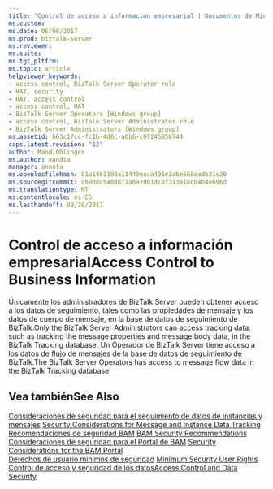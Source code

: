 ```yaml
---
title: "Control de acceso a información empresarial | Documentos de Microsoft"
ms.custom: 
ms.date: 06/08/2017
ms.prod: biztalk-server
ms.reviewer: 
ms.suite: 
ms.tgt_pltfrm: 
ms.topic: article
helpviewer_keywords:
- access control, BizTalk Server Operator role
- HAT, security
- HAT, access control
- access control, HAT
- BizTalk Server Operators [Windows group]
- access control, BizTalk Server Administrator role
- BizTalk Server Administrators [Windows group]
ms.assetid: b63c17cc-fc1b-4d6c-a6b6-c97245858744
caps.latest.revision: "12"
author: MandiOhlinger
ms.author: mandia
manager: anneta
ms.openlocfilehash: 81a1461198a13449eaaa491e3abe568eadb31e20
ms.sourcegitcommit: cb908c540d8f1a692d01dc8f313e16cb4b4e696d
ms.translationtype: MT
ms.contentlocale: es-ES
ms.lasthandoff: 09/20/2017
---
```

# <a name="access-control-to-business-information"></a><span data-ttu-id="b027e-102">Control de acceso a información empresarial</span><span class="sxs-lookup"><span data-stu-id="b027e-102">Access Control to Business Information</span></span>
<span data-ttu-id="b027e-103">Únicamente los administradores de BizTalk Server pueden obtener acceso a los datos de seguimiento, tales como las propiedades de mensaje y los datos de cuerpo de mensaje, en la base de datos de seguimiento de BizTalk.</span><span class="sxs-lookup"><span data-stu-id="b027e-103">Only the BizTalk Server Administrators can access tracking data, such as tracking the message properties and message body data, in the BizTalk Tracking database.</span></span> <span data-ttu-id="b027e-104">Un Operador de BizTalk Server tiene acceso a los datos de flujo de mensajes de la base de datos de seguimiento de BizTalk.</span><span class="sxs-lookup"><span data-stu-id="b027e-104">The BizTalk Server Operators has access to message flow data in the BizTalk Tracking database.</span></span>  
  
## <a name="see-also"></a><span data-ttu-id="b027e-105">Vea también</span><span class="sxs-lookup"><span data-stu-id="b027e-105">See Also</span></span>  
 <span data-ttu-id="b027e-106">[Consideraciones de seguridad para el seguimiento de datos de instancias y mensajes](../core/security-considerations-for-message-and-instance-data-tracking.md) </span><span class="sxs-lookup"><span data-stu-id="b027e-106">[Security Considerations for Message and Instance Data Tracking](../core/security-considerations-for-message-and-instance-data-tracking.md) </span></span>  
 <span data-ttu-id="b027e-107">[Recomendaciones de seguridad BAM](../core/bam-security-recommendations.md) </span><span class="sxs-lookup"><span data-stu-id="b027e-107">[BAM Security Recommendations](../core/bam-security-recommendations.md) </span></span>  
 <span data-ttu-id="b027e-108">[Consideraciones de seguridad para el Portal de BAM](../core/security-considerations-for-the-bam-portal.md) </span><span class="sxs-lookup"><span data-stu-id="b027e-108">[Security Considerations for the BAM Portal](../core/security-considerations-for-the-bam-portal.md) </span></span>  
 <span data-ttu-id="b027e-109">[Derechos de usuario mínimos de seguridad](../core/minimum-security-user-rights.md) </span><span class="sxs-lookup"><span data-stu-id="b027e-109">[Minimum Security User Rights](../core/minimum-security-user-rights.md) </span></span>  
 [<span data-ttu-id="b027e-110">Control de acceso y seguridad de los datos</span><span class="sxs-lookup"><span data-stu-id="b027e-110">Access Control and Data Security</span></span>](../core/access-control-and-data-security.md)